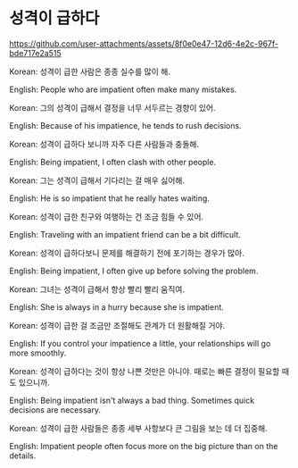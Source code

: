 # 성격이 급하다


https://github.com/user-attachments/assets/8f0e0e47-12d6-4e2c-967f-bde717e2a515

Korean: 성격이 급한 사람은 종종 실수를 많이 해.

English: People who are impatient often make many mistakes.


Korean: 그의 성격이 급해서 결정을 너무 서두르는 경향이 있어.

English: Because of his impatience, he tends to rush decisions.


Korean: 성격이 급하다 보니까 자주 다른 사람들과 충돌해.

English: Being impatient, I often clash with other people.


Korean: 그는 성격이 급해서 기다리는 걸 매우 싫어해.

English: He is so impatient that he really hates waiting.


Korean: 성격이 급한 친구와 여행하는 건 조금 힘들 수 있어.

English: Traveling with an impatient friend can be a bit difficult.


Korean: 성격이 급하다보니 문제를 해결하기 전에 포기하는 경우가 많아.

English: Being impatient, I often give up before solving the problem.


Korean: 그녀는 성격이 급해서 항상 빨리 빨리 움직여.

English: She is always in a hurry because she is impatient.


Korean: 성격이 급한 걸 조금만 조절해도 관계가 더 원활해질 거야.

English: If you control your impatience a little, your relationships will go more smoothly.


Korean: 성격이 급하다는 것이 항상 나쁜 것만은 아니야. 때로는 빠른 결정이 필요할 때도 있으니까.

English: Being impatient isn't always a bad thing. Sometimes quick decisions are necessary.


Korean: 성격이 급한 사람들은 종종 세부 사항보다 큰 그림을 보는 데 더 집중해.

English: Impatient people often focus more on the big picture than on the details.
